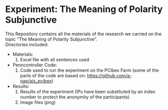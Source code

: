 # Experiment: The Meaning of Polarity Subjunctive
This Repository contains all the materials of the research we carried on the topic "The Meaning of Polarity Subjunctive".  
Directories included:
* Materials:
    1. Excel file with all sentences used
* Penncontroller Code:
    1. Code used to run the experiment on the PCIbex Farm (some of the parts of the code are based on: https://github.com/a-nap/ajs_pcibex)
* Results:
    1. Results of the experiment (IPs have been substituted by an index number to protect the anonymity of the participants)
    2. Image files (png)
